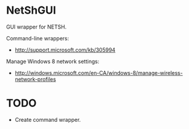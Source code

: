 NetShGUI
========

GUI wrapper for NETSH.

Command-line wrappers:
- http://support.microsoft.com/kb/305994

Manage Windows 8 network settings:
- http://windows.microsoft.com/en-CA/windows-8/manage-wireless-network-profiles

# TODO
- Create command wrapper.
